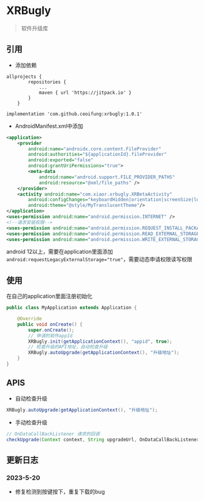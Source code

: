 # XRBugly
> 软件升级库

## 引用
- 添加依赖
```shell
allprojects {
		repositories {
			...
			maven { url 'https://jitpack.io' }
		}
	}
	
implementation 'com.github.ceoifung:xrbugly:1.0.1'
```
- AndroidManifest.xml中添加
```xml
<application>
    <provider
        android:name="androidx.core.content.FileProvider"
        android:authorities="${applicationId}.fileProvider"
        android:exported="false"
        android:grantUriPermissions="true">
        <meta-data
            android:name="android.support.FILE_PROVIDER_PATHS"
            android:resource="@xml/file_paths" />
    </provider>
    <activity android:name="com.xiaor.xrbugly.XRBetaActivity"
        android:configChanges="keyboardHidden|orientation|screenSize|locale"
        android:theme="@style/MyTranslucentTheme"/>
</application>
<uses-permission android:name="android.permission.INTERNET" />
<!--请求安装权限-->
<uses-permission android:name="android.permission.REQUEST_INSTALL_PACKAGES" />
<uses-permission android:name="android.permission.READ_EXTERNAL_STORAGE" />
<uses-permission android:name="android.permission.WRITE_EXTERNAL_STORAGE" />
```
android 12以上，需要在application里面添加 `android:requestLegacyExternalStorage="true"`，需要动态申请权限读写权限

## 使用

在自己的application里面注册初始化

```java
public class MyApplication extends Application {

    @Override
    public void onCreate() {
        super.onCreate();
        // 申请的软件appId
        XRBugly.init(getApplicationContext(), "appid", true);
        // 检查升级的API地址，自动检查升级
        XRBugly.autoUpgrade(getApplicationContext(), "升级地址");
    }
}
```

## APIS

- 自动检查升级

```java
XRBugly.autoUpgrade(getApplicationContext(), "升级地址");
```

- 手动检查升级

```java
// OnDataCallBackListener 请求的回调
checkUpgrade(Context context, String upgradeUrl, OnDataCallBackListener<String> dataCallBackListener) 
```
## 更新日志
### 2023-5-20
- 修复检测到按键按下，重复下载的bug
